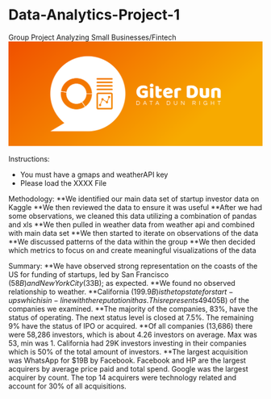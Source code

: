# Data-Analytics-Project-1
Group Project Analyzing Small Businesses/Fintech
![Group Image](https://github.com/CharlesPBiggar/Data-Analytics-Project-1/blob/master/giter_dun_logo/cover.png)

Instructions:
- You must have a gmaps and weatherAPI key
- Please load the XXXX File

Methodology:
**We identified our main data set of startup investor data on Kaggle
**We then reviewed the data to ensure it was useful
**After we had some observations, we cleaned this data utilizing a combination of pandas and xls
**We then pulled in weather data from weather api and combined with main data set
**We then started to iterate on observations of the data
**We discussed patterns of the data within the group
**We then decided which metrics to focus on and create meaningful visualizations of the data


Summary:
**We have observed strong representation on the coasts of the US for funding of startups, led by San Francisco ($58B) and New York City ($33B); as expected.
**We found no observed relationship to weather.
**California ($199.9B) is the top state for start-ups which is in-line with the reputation it has. This represents 49% of all funding ($405B) of the companies we examined.
**The majority of the companies, 83%, have the status of operating. The next status level is closed at 7.5%. The remaining 9% have the status of IPO or acquired.
**Of all companies (13,686) there were 58,286 investors, which is about 4.26 investors on average. Max was 53, min was 1. California had 29K investors investing in their companies which is 50% of the total amount of investors.
**The largest acquisition was WhatsApp for $19B by Facebook. Facebook and HP are the largest acquirers by average price paid and total spend. Google was the largest acquirer by count. The top 14 acquirers were technology related and account for 30% of all acquisitions. 
